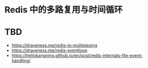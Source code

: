 # Redis 中的多路复用与时间循环

# TBD

- https://draveness.me/redis-io-multiplexing
- https://draveness.me/redis-eventloop
- https://hellokangning.github.io/en/post/redis-internals-file-event-handling/
